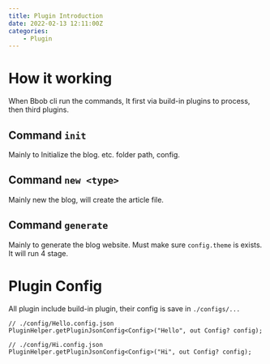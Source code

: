 ```yaml
---
title: Plugin Introduction
date: 2022-02-13 12:11:00Z
categories:
    - Plugin
---
```

# How it working
When Bbob cli run the commands, It first via build-in plugins to process, then third plugins.
## Command `init`
Mainly to Initialize the blog. etc. folder path, config.

## Command `new <type>`
Mainly new the blog, will create the article file. 

## Command `generate`
Mainly to generate the blog website. Must make sure `config.theme` is exists. It will run 4 stage.

# Plugin Config
All plugin include build-in plugin, their config is save in `./configs/...`
```
// ./config/Hello.config.json
PluginHelper.getPluginJsonConfig<Config>("Hello", out Config? config);

// ./config/Hi.config.json
PluginHelper.getPluginJsonConfig<Config>("Hi", out Config? config);
```